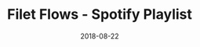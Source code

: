 ---
title: Filet Flows - Spotify Playlist
date: "2018-08-22"
path: "/filetflows/"
image: "/media/FiletFlowsPlaylistLogo.jpg"
spotifyLink: "https://open.spotify.com/playlist/7n9VDHJMqpHhPHV07hWr0A"
---